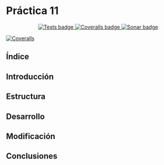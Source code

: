 # Práctica 11

<p align="center">
  <a href="https://github.com/LeandroArmas/P11_PE101_LeandroArmas/actions/workflows/node.js.yml">
    <img alt="Tests badge" src="https://github.com/LeandroArmas/P11_PE101_LeandroArmas/actions/workflows/node.js.yml/badge.svg">
  </a>
  <a href="https://github.com/LeandroArmas/P11_PE101_LeandroArmas/actions/workflows/coveralls.yml">
    <img alt="Coveralls badge" src="https://github.com/LeandroArmas/P11_PE101_LeandroArmas/actions/workflows/coveralls.yml/badge.svg">
  </a>
  <a href="https://sonarcloud.io/summary/new_code?id=ULL-ESIT-INF-DSI-2324_ull-esit-inf-dsi-23-24-prct10-fs-proc-sockets-magic-app-LeandroArmas">
    <img alt="Sonar badge" src="https://sonarcloud.io/api/project_badges/measure?project=ULL-ESIT-INF-DSI-2324_ull-esit-inf-dsi-23-24-prct10-fs-proc-sockets-magic-app-LeandroArmas&metric=alert_status">
  </a>
</p>

[![Coveralls](https://github.com/LeandroArmas/P11_PE101_LeandroArmas/actions/workflows/coveralls.yml/badge.svg)](https://github.com/LeandroArmas/P11_PE101_LeandroArmas/actions/workflows/coveralls.yml)

## Índice

## Introducción

## Estructura

## Desarrollo

## Modificación

## Conclusiones
